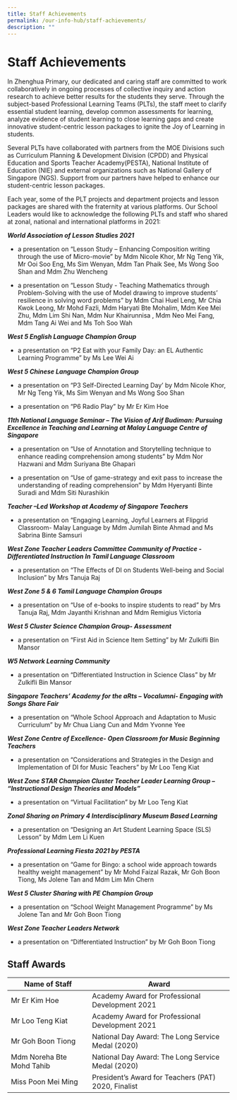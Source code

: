 ```yaml
---
title: Staff Achievements
permalink: /our-info-hub/staff-achievements/
description: ""
---
```

# Staff Achievements

In Zhenghua Primary, our dedicated and caring staff are committed to work collaboratively in ongoing processes of collective inquiry and action research to achieve better results for the students they serve. Through the subject-based Professional Learning Teams (PLTs), the staff meet to clarify essential student learning, develop common assessments for learning, analyze evidence of student learning to close learning gaps and create innovative student-centric lesson packages to ignite the Joy of Learning in students.

  

Several PLTs have collaborated with partners from the MOE Divisions such as Curriculum Planning & Development Division (CPDD) and Physical Education and Sports Teacher Academy(PESTA), National Institute of Education (NIE) and external organizations such as National Gallery of Singapore (NGS). Support from our partners have helped to enhance our student-centric lesson packages.

  

Each year, some of the PLT projects and department projects and lesson packages are shared with the fraternity at various platforms. Our School Leaders would like to acknowledge the following PLTs and staff who shared at zonal, national and international platforms in 2021:

**_World Association of Lesson Studies 2021_**

*   a presentation on “Lesson Study – Enhancing Composition writing through the use of Micro-movie” by Mdm Nicole Khor, Mr Ng Teng Yik, Mr Ooi Soo Eng, Ms Sim Wenyan, Mdm Tan Phaik See, Ms Wong Soo Shan and Mdm Zhu Wencheng

*   a presentation on “Lesson Study - Teaching Mathematics through Problem-Solving with the use of Model drawing to improve students’ resilience in solving word problems” by Mdm Chai Huel Leng, Mr Chia Kwok Leong, Mr Mohd Fazli, Mdm Haryati Bte Mohalim, Mdm Kee Mei Zhu, Mdm Lim Shi Nan, Mdm Nur Khairunnisa , Mdm Neo Mei Fang, Mdm Tang Ai Wei and Ms Toh Soo Wah

  

**_West 5 English Language Champion Group_**

*   a presentation on “P2 Eat with your Family Day: an EL Authentic Learning Programme” by Ms Lee Wei Ai

  

**_West 5 Chinese Language Champion Group_**

*   a presentation on “P3 Self-Directed Learning Day’ by Mdm Nicole Khor, Mr Ng Teng Yik, Ms Sim Wenyan and Ms Wong Soo Shan

*   a presentation on “P6 Radio Play” by Mr Er Kim Hoe

  

**_11th National Language Seminar – The Vision of Arif Budiman: Pursuing Excellence in Teaching and Learning at Malay Language Centre of Singapore_**

*   a presentation on “Use of Annotation and Storytelling technique to enhance reading comprehension among students” by Mdm Nor Hazwani and Mdm Suriyana Bte Ghapari

*   a presentation on “Use of game-strategy and exit pass to increase the understanding of reading comprehension” by Mdm Hyeryanti Binte Suradi and Mdm Siti Nurashikin

  

**_Teacher –Led Workshop at Academy of Singapore Teachers_**

*   a presentation on “Engaging Learning, Joyful Learners at Flipgrid Classroom- Malay Language by Mdm Jumilah Binte Ahmad and Ms Sabrina Binte Samsuri

  

**_West Zone Teacher Leaders Committee Community of Practice - Differentiated Instruction In Tamil Language Classroom_**

*   a presentation on “The Effects of DI on Students Well-being and Social Inclusion” by Mrs Tanuja Raj

  

**_West Zone 5 & 6 Tamil Language Champion Groups_**

*   a presentation on “Use of e-books to inspire students to read” by Mrs Tanuja Raj, Mdm Jayanthi Krishnan and Mdm Remigius Victoria

  

**_West 5 Cluster Science Champion Group- Assessment_**

*   a presentation on “First Aid in Science Item Setting” by Mr Zulkifli Bin Mansor

  

**_W5 Network Learning Community_**

*   a presentation on “Differentiated Instruction in Science Class” by Mr Zulkifli Bin Mansor

  

**_Singapore Teachers’ Academy for the aRts – Vocalumni- Engaging with Songs Share Fair_**

*   a presentation on “Whole School Approach and Adaptation to Music Curriculum” by Mr Chua Liang Cun and Mdm Yvonne Yee

  

**_West Zone Centre of Excellence- Open Classroom for Music Beginning Teachers_**

*   a presentation on “Considerations and Strategies in the Design and Implementation of DI for Music Teachers” by Mr Loo Teng Kiat

  

**_West Zone STAR Champion Cluster Teacher Leader Learning Group – “Instructional Design Theories and Models”_**

*   a presentation on “Virtual Facilitation” by Mr Loo Teng Kiat

  

**_Zonal Sharing on Primary 4 Interdisciplinary Museum Based Learning_**

*   a presentation on “Designing an Art Student Learning Space (SLS) Lesson” by Mdm Lem Li Kuen

  

**_Professional Learning Fiesta 2021 by PESTA_**

*   a presentation on “Game for Bingo: a school wide approach towards healthy weight management” by Mr Mohd Faizal Razak, Mr Goh Boon Tiong, Ms Jolene Tan and Mdm Lim Min Chern

  

**_West 5 Cluster Sharing with PE Champion Group_**

*   a presentation on “School Weight Management Programme” by Ms Jolene Tan and Mr Goh Boon Tiong

  

**_West Zone Teacher Leaders Network_**

*   a presentation on “Differentiated Instruction” by Mr Goh Boon Tiong

Staff Awards
------------


| Name of Staff             | Award                                               |
|---------------|----------------|
| Mr Er Kim Hoe             | Academy Award for Professional Development 2021     |
| Mr Loo Teng Kiat          | Academy Award for Professional Development 2021     |
| Mr Goh Boon Tiong         | National Day Award: The Long Service Medal (2020)   |
| Mdm Noreha Bte Mohd Tahib | National Day Award: The Long Service Medal (2020)   |
| Miss Poon Mei Ming        | President’s Award for Teachers (PAT) 2020, Finalist |